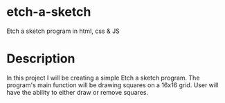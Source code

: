# etch-a-sketch
Etch a sketch program in html, css &amp; JS

# **Description**
In this project I will be creating a simple Etch a sketch program.
The program's main function will be drawing squares on a 16x16 grid.
User will have the ability to either draw or remove squares.